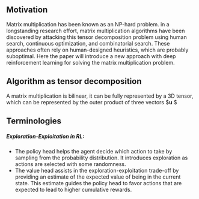 ## Motivation
Matrix multiplication has been known as an NP-hard problem. in a longstanding research effort, matrix multiplication algorithms have been discovered by attacking this tensor decomposition problem using human search, continuous optimization, and combinatorial search. These approaches often rely on human-designed heuristics, which are probably suboptimal. Here the paper will introduce a new approach with deep reinforcement learning for solving the matrix multiplication problem. 

## Algorithm as tensor decomposition
A matrix multiplication is bilinear, it can be fully represented by a 3D tensor, which can be represented by the outer product of three vectors $__u__ $

## Terminologies
##### Exploration-Exploitation in RL: 
* The policy head helps the agent decide which action to take by sampling from the probability distribution. It introduces exploration as actions are selected with some randomness.
* The value head assists in the exploration-exploitation trade-off by providing an estimate of the expected value of being in the current state. This estimate guides the policy head to favor actions that are expected to lead to higher cumulative rewards.

